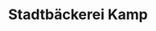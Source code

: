---
title: "Stadtbäckerei Kamp"
url: /hagen/stadtbaeckerei-kamp-vorhaller-strasse/
shop: Bäckerei
---